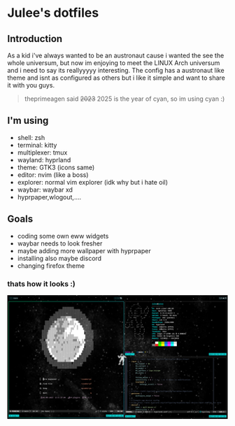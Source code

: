 # Julee's dotfiles
## Introduction
As a kid i've always wanted to be an austronaut cause i wanted the see the whole universum, but now im enjoying to meet the LINUX Arch universum and i need to say its reallyyyyy interesting.
The config has a austronaut like theme and isnt as configured as others but i like it simple and want to share it with you guys.
> theprimeagen said ~~2023~~ 2025 is the year of cyan, so im using cyan :)
## I'm using
* shell: zsh
* terminal: kitty
* multiplexer: tmux
* wayland: hyprland
* theme: GTK3 (icons same)
* editor: nvim (like a boss)
* explorer: normal vim explorer (idk why but i hate oil)
* waybar: waybar xd
* hyprpaper,wlogout,....

## Goals
* coding some own eww widgets
* waybar needs to look fresher
* maybe adding more wallpaper with hyprpaper
* installing also maybe discord
* changing firefox theme
 
### thats how it looks :)
![image](https://github.com/JuleeC/dotfiles/blob/main/Pictures/Screenshots/SHOW_OFF.png)

